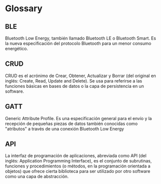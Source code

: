 # Glossary

## BLE

Bluetooth Low Energy, también llamado Bluetooth LE o Bluetooth Smart. Es la nueva especificación del protocolo Bluetooth para un menor consumo energético.

## CRUD

CRUD es el acrónimo de Crear, Obtener, Actualizar y Borrar (del original en inglés: Create, Read, Update and Delete). Se usa para referirse a las funciones básicas en bases de datos o la capa de persistencia en un software.

## GATT

Generic Attribute Profile. Es una especificación general para el envío y la recepción de pequeñas piezas de datos también conocidas como "atributos" a través de una conexión Bluetooth Low Energy

## API

La interfaz de programación de aplicaciones, abreviada como API (del inglés: Application Programming Interface), es el conjunto de subrutinas, funciones y procedimientos (o métodos, en la programación orientada a objetos) que ofrece cierta biblioteca para ser utilizado por otro software como una capa de abstracción.